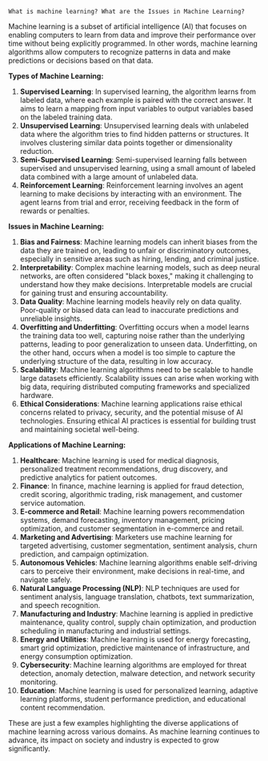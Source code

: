 	What is machine learning? What are the Issues in Machine Learning?


Machine learning is a subset of artificial intelligence (AI) that focuses on enabling computers to learn from data and improve their performance over time without being explicitly programmed. In other words, machine learning algorithms allow computers to recognize patterns in data and make predictions or decisions based on that data.

**Types of Machine Learning:**
1. **Supervised Learning**: In supervised learning, the algorithm learns from labeled data, where each example is paired with the correct answer. It aims to learn a mapping from input variables to output variables based on the labeled training data.
2. **Unsupervised Learning**: Unsupervised learning deals with unlabeled data where the algorithm tries to find hidden patterns or structures. It involves clustering similar data points together or dimensionality reduction.
3. **Semi-Supervised Learning**: Semi-supervised learning falls between supervised and unsupervised learning, using a small amount of labeled data combined with a large amount of unlabeled data.
4. **Reinforcement Learning**: Reinforcement learning involves an agent learning to make decisions by interacting with an environment. The agent learns from trial and error, receiving feedback in the form of rewards or penalties.

**Issues in Machine Learning:**
1. **Bias and Fairness**: Machine learning models can inherit biases from the data they are trained on, leading to unfair or discriminatory outcomes, especially in sensitive areas such as hiring, lending, and criminal justice.
2. **Interpretability**: Complex machine learning models, such as deep neural networks, are often considered "black boxes," making it challenging to understand how they make decisions. Interpretable models are crucial for gaining trust and ensuring accountability.
3. **Data Quality**: Machine learning models heavily rely on data quality. Poor-quality or biased data can lead to inaccurate predictions and unreliable insights.
4. **Overfitting and Underfitting**: Overfitting occurs when a model learns the training data too well, capturing noise rather than the underlying patterns, leading to poor generalization to unseen data. Underfitting, on the other hand, occurs when a model is too simple to capture the underlying structure of the data, resulting in low accuracy.
5. **Scalability**: Machine learning algorithms need to be scalable to handle large datasets efficiently. Scalability issues can arise when working with big data, requiring distributed computing frameworks and specialized hardware.
6. **Ethical Considerations**: Machine learning applications raise ethical concerns related to privacy, security, and the potential misuse of AI technologies. Ensuring ethical AI practices is essential for building trust and maintaining societal well-being.

**Applications of Machine Learning:**
1. **Healthcare**: Machine learning is used for medical diagnosis, personalized treatment recommendations, drug discovery, and predictive analytics for patient outcomes.
2. **Finance**: In finance, machine learning is applied for fraud detection, credit scoring, algorithmic trading, risk management, and customer service automation.
3. **E-commerce and Retail**: Machine learning powers recommendation systems, demand forecasting, inventory management, pricing optimization, and customer segmentation in e-commerce and retail.
4. **Marketing and Advertising**: Marketers use machine learning for targeted advertising, customer segmentation, sentiment analysis, churn prediction, and campaign optimization.
5. **Autonomous Vehicles**: Machine learning algorithms enable self-driving cars to perceive their environment, make decisions in real-time, and navigate safely.
6. **Natural Language Processing (NLP)**: NLP techniques are used for sentiment analysis, language translation, chatbots, text summarization, and speech recognition.
7. **Manufacturing and Industry**: Machine learning is applied in predictive maintenance, quality control, supply chain optimization, and production scheduling in manufacturing and industrial settings.
8. **Energy and Utilities**: Machine learning is used for energy forecasting, smart grid optimization, predictive maintenance of infrastructure, and energy consumption optimization.
9. **Cybersecurity**: Machine learning algorithms are employed for threat detection, anomaly detection, malware detection, and network security monitoring.
10. **Education**: Machine learning is used for personalized learning, adaptive learning platforms, student performance prediction, and educational content recommendation.

These are just a few examples highlighting the diverse applications of machine learning across various domains. As machine learning continues to advance, its impact on society and industry is expected to grow significantly.